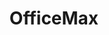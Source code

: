 ---
title: "OfficeMax"
url: /san-juan/officemax-avenida-regimiento-65-de-infanteria/
shop: office supplies
---